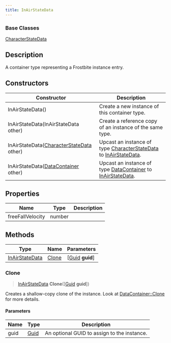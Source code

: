 ```yaml
---
title: InAirStateData
---
```

### Base Classes

[CharacterStateData](/vext/ref/fb/characterstatedata/)

## Description

A container type representing a Frostbite instance entry.

## Constructors

| Constructor                                                               | Description                                                                                                         |
| ------------------------------------------------------------------------- | ------------------------------------------------------------------------------------------------------------------- |
| InAirStateData()                                                          | Create a new instance of this container type.                                                                       |
| InAirStateData(InAirStateData other)                                      | Create a reference copy of an instance of the same type.                                                            |
| InAirStateData([CharacterStateData](/vext/ref/fb/characterstatedata/) other)            | Upcast an instance of type [CharacterStateData](/vext/ref/fb/characterstatedata/) to [InAirStateData](/vext/ref/fb/inairstatedata/).            |
| InAirStateData([DataContainer](/vext/ref/shared/class/datacontainer) other) | Upcast an instance of type [DataContainer](/vext/ref/shared/class/datacontainer) to [InAirStateData](/vext/ref/fb/inairstatedata/). |

## Properties

| Name             | Type   | Description |
| ---------------- | ------ | ----------- |
| freeFallVelocity | number |             |

## Methods

| Type                             | Name            | Parameters                                     |
| -------------------------------- | --------------- | ---------------------------------------------- |
| [InAirStateData](/vext/ref/fb/inairstatedata/) | [Clone](#clone) | \[[Guid](/vext/ref/shared/class/guid) **guid**\] |

### Clone

> [InAirStateData](/vext/ref/fb/inairstatedata/) **Clone**(\[[Guid](/vext/ref/shared/class/guid) **guid**\])

Creates a shallow-copy clone of the instance. Look at [DataContainer::Clone](/vext/ref/shared/class/datacontainer#clone) for more details.

#### Parameters

| Name | Type         | Description                                 |
| ---- | ------------ | ------------------------------------------- |
| guid | [Guid](/vext/ref/shared/class/guid/) | An optional GUID to assign to the instance. |
